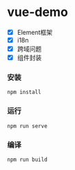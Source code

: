 # vue-demo

- [x] Element框架
- [x] i18n
- [x] 跨域问题
- [x] 组件封装

### 安装
```
npm install
```

### 运行
```
npm run serve
```

### 编译
```
npm run build
```

